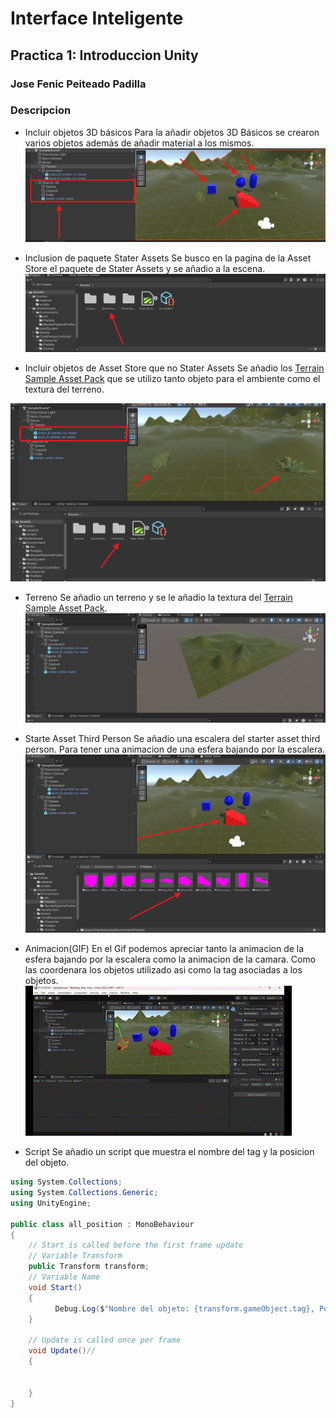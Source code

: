 # Interface Inteligente
## Practica 1: Introduccion Unity

### Jose Fenic Peiteado Padilla

### Descripcion

- Incluir objetos 3D básicos
  Para la añadir objetos 3D Básicos se crearon varios objetos además de añadir material a los mismos.
  ![Objetos 3D](objetos3d.png)

- Inclusion de paquete Stater Assets
  Se busco en la pagina de la Asset Store el paquete de Stater Assets y se añadio a la escena.
  ![Starter Assets](starter_assets.png)

- Incluir objetos de Asset Store que no Stater Assets
 Se añadio los [Terrain Sample Asset Pack](https://assetstore.unity.com/packages/3d/environments/landscapes/terrain-sample-asset-pack-145808) que se utilizo tanto objeto para el ambiente como el textura del terreno.

 ![No Starter Assets](no_starter_assets.png)

- Terreno
 Se añadio un terreno y se le añadio la textura del [Terrain Sample Asset Pack](https://assetstore.unity.com/packages/3d/environments/landscapes/terrain-sample-asset-pack-145808).
  ![Terreno](terrain.png)

- Starte Asset Third Person
  Se añadio una escalera del starter asset third person. Para tener una animacion de una esfera bajando por la escalera.
  ![Starter Asset Third Person](starter_asset_third_person.png)

- Animacion(GIF) 
 En el Gif podemos apreciar tanto la animacion de la esfera bajando por la escalera como la animacion de la camara.
 Como las coordenara los objetos utilizado asi como la tag asociadas a los objetos.
  ![Animacion](animation.gif)

- Script
  Se añadio un script que muestra el nombre del tag y la posicion del objeto.

```csharp
using System.Collections;
using System.Collections.Generic;
using UnityEngine;

public class all_position : MonoBehaviour
{
    // Start is called before the first frame update
    // Variable Transform
    public Transform transform;
    // Variable Name
    void Start()
    {
          Debug.Log($"Nombre del objeto: {transform.gameObject.tag}, Posición: {transform.position}");
    }

    // Update is called once per frame
    void Update()//
    {

        
    }
}
```